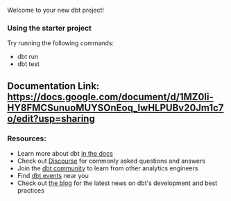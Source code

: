 Welcome to your new dbt project!

### Using the starter project

Try running the following commands:
- dbt run
- dbt test

## Documentation Link: https://docs.google.com/document/d/1MZ0Ii-HY8FMCSunuoMUYSOnEoq_lwHLPUBv20Jm1c7o/edit?usp=sharing
### Resources:
- Learn more about dbt [in the docs](https://docs.getdbt.com/docs/introduction)
- Check out [Discourse](https://discourse.getdbt.com/) for commonly asked questions and answers
- Join the [dbt community](https://getdbt.com/community) to learn from other analytics engineers
- Find [dbt events](https://events.getdbt.com) near you
- Check out [the blog](https://blog.getdbt.com/) for the latest news on dbt's development and best practices
